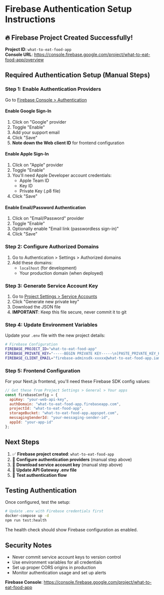 # Firebase Authentication Setup Instructions

## 🔥 Firebase Project Created Successfully!

**Project ID**: `what-to-eat-food-app`  
**Console URL**: https://console.firebase.google.com/project/what-to-eat-food-app/overview

## Required Authentication Setup (Manual Steps)

### Step 1: Enable Authentication Providers

Go to [Firebase Console > Authentication](https://console.firebase.google.com/project/what-to-eat-food-app/authentication/providers)

#### Enable Google Sign-In
1. Click on "Google" provider
2. Toggle "Enable"
3. Add your support email
4. Click "Save"
5. **Note down the Web client ID** for frontend configuration

#### Enable Apple Sign-In
1. Click on "Apple" provider
2. Toggle "Enable" 
3. You'll need Apple Developer account credentials:
   - Apple Team ID
   - Key ID
   - Private Key (.p8 file)
4. Click "Save"

#### Enable Email/Password Authentication
1. Click on "Email/Password" provider
2. Toggle "Enable"
3. Optionally enable "Email link (passwordless sign-in)"
4. Click "Save"

### Step 2: Configure Authorized Domains

1. Go to Authentication > Settings > Authorized domains
2. Add these domains:
   - `localhost` (for development)
   - Your production domain (when deployed)

### Step 3: Generate Service Account Key

1. Go to [Project Settings > Service Accounts](https://console.firebase.google.com/project/what-to-eat-food-app/settings/serviceaccounts/adminsdk)
2. Click "Generate new private key"
3. Download the JSON file
4. **IMPORTANT**: Keep this file secure, never commit it to git

### Step 4: Update Environment Variables

Update your `.env` file with the new project details:

```bash
# Firebase Configuration
FIREBASE_PROJECT_ID="what-to-eat-food-app"
FIREBASE_PRIVATE_KEY="-----BEGIN PRIVATE KEY-----\n[PASTE_PRIVATE_KEY_HERE]\n-----END PRIVATE KEY-----\n"
FIREBASE_CLIENT_EMAIL="firebase-adminsdk-xxxxx@what-to-eat-food-app.iam.gserviceaccount.com"
```

### Step 5: Frontend Configuration

For your Next.js frontend, you'll need these Firebase SDK config values:

```javascript
// Get these from Project Settings > General > Your apps
const firebaseConfig = {
  apiKey: "your-web-api-key",
  authDomain: "what-to-eat-food-app.firebaseapp.com",
  projectId: "what-to-eat-food-app", 
  storageBucket: "what-to-eat-food-app.appspot.com",
  messagingSenderId: "your-messaging-sender-id",
  appId: "your-app-id"
};
```

## Next Steps

1. ✅ **Firebase project created**: `what-to-eat-food-app`
2. 🔄 **Configure authentication providers** (manual step above)
3. 🔄 **Download service account key** (manual step above)  
4. 🔄 **Update API Gateway .env file**
5. 🔄 **Test authentication flow**

## Testing Authentication

Once configured, test the setup:

```bash
# Update .env with Firebase credentials first
docker-compose up -d
npm run test:health
```

The health check should show Firebase configuration as enabled.

## Security Notes

- Never commit service account keys to version control
- Use environment variables for all credentials
- Set up proper CORS origins in production
- Monitor authentication usage and set up alerts

**Firebase Console**: https://console.firebase.google.com/project/what-to-eat-food-app